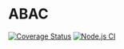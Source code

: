 # ABAC

[![Coverage Status](https://coveralls.io/repos/github/aiyan/abac/badge.svg?branch=master&t=P6KFeX)](https://coveralls.io/github/aiyan/abac?branch=master)
[![Node.js CI](https://github.com/aiyan/abac/workflows/Node.js%20CI/badge.svg)](https://github.com/aiyan/abac/actions?query=workflow%3A%22Node.js+CI%22)

